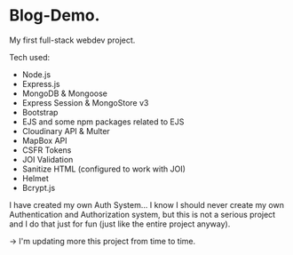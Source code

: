 # Blog-Demo.

My first full-stack webdev project.

Tech used:

- Node.js
- Express.js
- MongoDB & Mongoose
- Express Session & MongoStore v3
- Bootstrap
- EJS and some npm packages related to EJS
- Cloudinary API & Multer
- MapBox API
- CSFR Tokens
- JOI Validation
- Sanitize HTML (configured to work with JOI)
- Helmet
- Bcrypt.js

I have created my own Auth System... I know I should never create my own Authentication and Authorization system, but this is not a serious project
and I do that just for fun (just like the entire project anyway).

-> I'm updating more this project from time to time.
